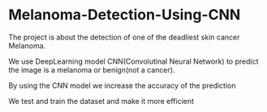 # Melanoma-Detection-Using-CNN
The project is about the detection of one of the deadliest skin cancer Melanoma.

We use DeepLearning model CNN(Convolutinal Neural Network) to predict the image is a melanoma or benign(not a cancer).

By using the CNN model we increase the accuracy of the prediction 

We test and train the dataset and make it more efficient
